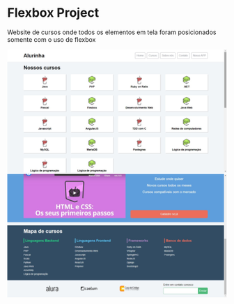 <h1>Flexbox Project</h1>

Website de cursos onde todos os elementos em tela foram posicionados somente com o uso de flexbox

<img src="img/alurinha1.jpeg">
<img src="img/alurinha2.jpeg">
